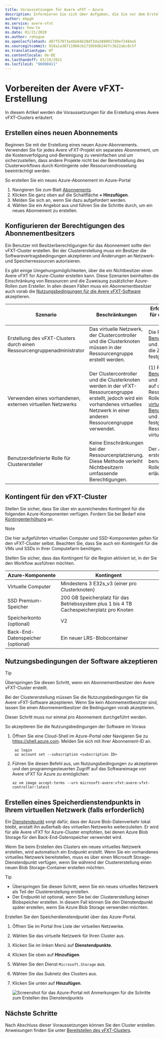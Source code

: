 ```yaml
---
title: Voraussetzungen für Avere vFXT – Azure
description: Informieren Sie sich über Aufgaben, die Sie vor dem Erstellen eines Clusters in Avere vFXT for Azure ausführen müssen, einschließlich der Verwendung von Abonnements, Kontingenten und Speicherdienstendpunkten.
author: ekpgh
ms.service: avere-vfxt
ms.topic: how-to
ms.date: 01/21/2020
ms.author: rohogue
ms.openlocfilehash: d87f57873a4bb84b20df3da3880017d9ef2484a5
ms.sourcegitcommit: 910a1a38711966cb171050db245fc3b22abc8c5f
ms.translationtype: HT
ms.contentlocale: de-DE
ms.lasthandoff: 03/19/2021
ms.locfileid: "96008411"
---
```

# <a name="prepare-to-create-the-avere-vfxt"></a>Vorbereiten der Avere vFXT-Erstellung

In diesem Artikel werden die Voraussetzungen für die Erstellung eines Avere vFXT-Clusters erläutert.

## <a name="create-a-new-subscription"></a>Erstellen eines neuen Abonnements

Beginnen Sie mit der Erstellung eines neuen Azure-Abonnements. Verwenden Sie für jedes Avere vFXT-Projekt ein separates Abonnement, um die Kostenverfolgung und-Bereinigung zu vereinfachen und um sicherzustellen, dass andere Projekte nicht bei der Bereitstellung des Clusterworkflows durch Kontingente oder Ressourcendrosselung beeinträchtigt werden.

So erstellen Sie ein neues Azure-Abonnement im Azure-Portal

1. Navigieren Sie zum Blatt [Abonnements](https://ms.portal.azure.com/#blade/Microsoft_Azure_Billing/SubscriptionsBlade).
1. Klicken Sie ganz oben auf die Schaltfläche **+ Hinzufügen**.
1. Melden Sie sich an, wenn Sie dazu aufgefordert werden.
1. Wählen Sie ein Angebot aus und führen Sie die Schritte durch, um ein neues Abonnement zu erstellen.

## <a name="configure-subscription-owner-permissions"></a>Konfigurieren der Berechtigungen des Abonnementbesitzers

Ein Benutzer mit Besitzerberechtigungen für das Abonnement sollte den vFXT-Cluster erstellen. Bei der Clustererstellung muss ein Besitzer die Softwarevertragsbedingungen akzeptieren und Änderungen an Netzwerk- und Speicherressourcen autorisieren.

Es gibt einige Umgehungsmöglichkeiten, über die ein Nichtbesitzer einen Avere vFXT for Azure-Cluster erstellen kann. Diese Szenarien beinhalten die Einschränkung von Ressourcen und die Zuweisung zusätzlicher Azure-Rollen zum Ersteller. In allen diesen Fällen muss ein Abonnementbesitzer auch vorab die [Nutzungsbedingungen für die Avere vFXT-Software](#accept-software-terms) akzeptieren.

| Szenario | Beschränkungen | Erforderliche Zugriffsrollen für die Erstellung des Avere vFXT-Clusters |
|----------|--------|-------|
| Erstellung des vFXT-Clusters durch einen Ressourcengruppenadministrator | Das virtuelle Netzwerk, der Clustercontroller und die Clusterknoten müssen in der Ressourcengruppe erstellt werden. | Die Rollen [Benutzerzugriffsadministrator](../role-based-access-control/built-in-roles.md#user-access-administrator) und [Mitwirkender](../role-based-access-control/built-in-roles.md#contributor), beide für die Zielressourcengruppe festgelegt |
| Verwenden eines vorhandenen, externen virtuellen Netzwerks | Der Clustercontroller und die Clusterknoten werden in der vFXT-Ressourcengruppe erstellt, jedoch wird ein vorhandenes virtuelles Netzwerk in einer anderen Ressourcengruppe verwendet. | (1) Rolle [Benutzerzugriffsadministrator](../role-based-access-control/built-in-roles.md#user-access-administrator) und [Mitwirkender](../role-based-access-control/built-in-roles.md#contributor), festgelegt auf die vFXT-Ressourcengruppe; und (2) Rolle [Mitwirkender von virtuellen Computern](../role-based-access-control/built-in-roles.md#virtual-machine-contributor), [Benutzerzugriffsadministrator](../role-based-access-control/built-in-roles.md#user-access-administrator) und [Avere-Mitwirkender](../role-based-access-control/built-in-roles.md#avere-contributor), festgelegt auf die Ressourcengruppe des virtuellen Netzwerks. |
| Benutzerdefinierte Rolle für Clusterersteller | Keine Einschränkungen bei der Ressourcenplatzierung. Diese Methode verleiht Nichtbesitzern umfassende Berechtigungen. | Der Abonnementbesitzer erstellt eine benutzerdefinierte Azure-Rolle, wie in [diesem Artikel](avere-vfxt-non-owner.md) erläutert. |

## <a name="quota-for-the-vfxt-cluster"></a>Kontingent für den vFXT-Cluster

Stellen Sie sicher, dass Sie über ein ausreichendes Kontingent für die folgenden Azure-Komponenten verfügen. Fordern Sie bei Bedarf eine [Kontingenterhöhung](../azure-portal/supportability/resource-manager-core-quotas-request.md) an.

> [!NOTE]
> Die hier aufgeführten virtuellen Computer und SSD-Komponenten gelten für den vFXT-Cluster selbst. Beachten Sie, dass Sie auch ein Kontingent für die VMs und SSDs in Ihrer Computefarm benötigen.
>
> Stellen Sie sicher, dass das Kontingent für die Region aktiviert ist, in der Sie den Workflow ausführen möchten.

|Azure-Komponente|Kontingent|
|----------|-----------|
|Virtuelle Computer|Mindestens 3 E32s_v3 (einer pro Clusterknoten) |
|SSD Premium-Speicher|200 GB Speicherplatz für das Betriebssystem plus 1 bis 4 TB Cachespeicherplatz pro Knoten |
|Speicherkonto (optional) |V2|
|Back-End-Datenspeicher (optional) |Ein neuer LRS-Blobcontainer |
<!-- this table also appears in the overview - update it there if updating here -->

## <a name="accept-software-terms"></a>Nutzungsbedingungen der Software akzeptieren

> [!TIP]
> Überspringen Sie diesen Schritt, wenn ein Abonnementbesitzer den Avere vFXT-Cluster erstellt.

Bei der Clustererstellung müssen Sie die Nutzungsbedingungen für die Avere vFXT-Software akzeptieren. Wenn Sie kein Abonnementbesitzer sind, lassen Sie einen Abonnementbesitzer die Bedingungen vorab akzeptieren.

Dieser Schritt muss nur einmal pro Abonnement durchgeführt werden.

So akzeptieren Sie die Nutzungsbedingungen der Software im Voraus

1. Öffnen Sie eine Cloud-Shell im Azure-Portal oder Navigieren Sie zu <https://shell.azure.com>. Melden Sie sich mit Ihrer Abonnement-ID an.

   ```azurecli
    az login
    az account set --subscription <subscription ID>
   ```

1. Führen Sie diesen Befehl aus, um Nutzungsbedingungen zu akzeptieren und den programmgesteuerten Zugriff auf das Softwareimage von Avere vFXT für Azure zu ermöglichen:

   ```azurecli
   az vm image accept-terms --urn microsoft-avere:vfxt:avere-vfxt-controller:latest
   ```

## <a name="create-a-storage-service-endpoint-in-your-virtual-network-if-needed"></a>Erstellen eines Speicherdienstendpunkts in Ihrem virtuellen Netzwerk (falls erforderlich)

Ein [Dienstendpunkt](../virtual-network/virtual-network-service-endpoints-overview.md) sorgt dafür, dass der Azure Blob-Datenverkehr lokal bleibt, anstatt ihn außerhalb des virtuellen Netzwerks weiterzuleiten. Er wird für alle Avere vFXT for Azure-Cluster empfohlen, bei denen Azure Blob Storage für den Back-End-Datenspeicher verwendet wird.

Wenn Sie beim Erstellen des Clusters ein neues virtuelles Netzwerk erstellen, wird automatisch ein Endpunkt erstellt. Wenn Sie ein vorhandenes virtuelles Netzwerk bereitstellen, muss es über einen Microsoft Storage-Dienstendpunkt verfügen, wenn Sie während der Clustererstellung einen neuen Blob Storage-Container erstellen möchten.<!-- if there is no endpoint in that situation, the cluster creation will fail -->

> [!TIP]
>
>* Überspringen Sie diesen Schritt, wenn Sie ein neues virtuelles Netzwerk als Teil der Clustererstellung erstellen.
>* Der Endpunkt ist optional, wenn Sie bei der Clustererstellung keinen Blobspeicher erstellen. In diesem Fall können Sie den Dienstendpunkt später erstellen, wenn Sie Azure Blob Storage verwenden möchten.

Erstellen Sie den Speicherdienstendpunkt über das Azure-Portal.

1. Öffnen Sie im Portal Ihre Liste der virtuellen Netzwerke.
1. Wählen Sie das virtuelle Netzwerk für Ihren Cluster aus.
1. Klicken Sie im linken Menü auf **Dienstendpunkte**.
1. Klicken Sie oben auf **Hinzufügen**.
1. Wählen Sie den Dienst ``Microsoft.Storage`` aus.
1. Wählen Sie das Subnetz des Clusters aus.
1. Klicken Sie unten auf **Hinzufügen**.

   ![Screenshot für das Azure-Portal mit Anmerkungen für die Schritte zum Erstellen des Dienstendpunkts](media/avere-vfxt-service-endpoint.png)

## <a name="next-steps"></a>Nächste Schritte

Nach Abschluss dieser Voraussetzungen können Sie den Cluster erstellen. Anweisungen finden Sie unter [Bereitstellen des vFXT-Clusters](avere-vfxt-deploy.md).